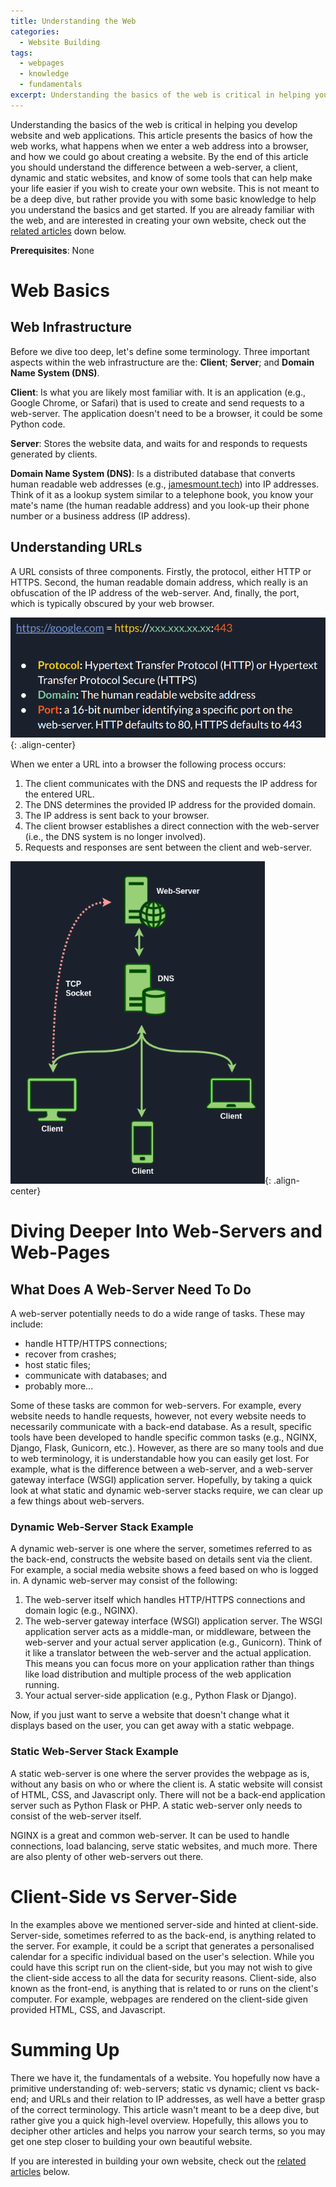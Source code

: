 ```yaml
---
title: Understanding the Web
categories:
  - Website Building
tags:
  - webpages
  - knowledge
  - fundamentals
excerpt: Understanding the basics of the web is critical in helping you develop website and web applications. This article presents the basics of how the web works, what happens when we enter a web address into a browser, and how we could go about creating a website. By the end of this article you should understand the difference between a web-server, a client, dynamic and static websites, and know of some tools that can help make your life easier if you wish to create your own website.
---
```


Understanding the basics of the web is critical in helping you develop website and web applications. This article presents the basics of how the web works, what happens when we enter a web address into a browser, and how we could go about creating a website. By the end of this article you should understand the difference between a web-server, a client, dynamic and static websites, and know of some tools that can help make your life easier if you wish to create your own website. This is not meant to be a deep dive, but rather provide you with some basic knowledge to help you understand the basics and get started. If you are already familiar with the web, and are interested in creating your own website, check out the <a href="javascript: document.body.scrollIntoView(false);">related articles</a> down below.

**Prerequisites**: None

# Web Basics

## Web Infrastructure

Before we dive too deep, let's define some terminology. Three important aspects within the web infrastructure are the: **Client**; **Server**; and **Domain Name System (DNS)**.

**Client**: Is what you are likely most familiar with. It is an application (e.g., Google Chrome, or Safari) that is used to create and send requests to a web-server. The application doesn't need to be a browser, it could be some Python code.

**Server**: Stores the website data, and waits for and responds to requests generated by clients.

**Domain Name System (DNS)**: Is a distributed database that converts human readable web addresses (e.g., [jamesmount.tech](jamesmount.tech)) into IP addresses. Think of it as a lookup system similar to a telephone book, you know your mate's name (the human readable address) and you look-up their phone number or a business address (IP address).

## Understanding URLs

A URL consists of three components. Firstly, the protocol, either HTTP or HTTPS. Second, the human readable domain address, which really is an obfuscation of the IP address of the web-server. And, finally, the port, which is typically obscured by your web browser.

![URL](/assets/images/posts/understanding_the_web/urls.png){: .align-center}

When we enter a URL into a browser the following process occurs:

1. The client communicates with the DNS and requests the IP address for the entered URL.
2. The DNS determines the provided IP address for the provided domain.
3. The IP address is sent back to your browser.
4. The client browser establishes a direct connection with the web-server (i.e., the DNS system is no longer involved).
5. Requests and responses are sent between the client and web-server.

![Web Infrastructure](/assets/images/posts/understanding_the_web/web-infrastructure.png){: .align-center}


# Diving Deeper Into Web-Servers and Web-Pages

## What Does A Web-Server Need To Do

A web-server potentially needs to do a wide range of tasks. These may include:

- handle HTTP/HTTPS connections;
- recover from crashes;
- host static files;
- communicate with databases; and
- probably more...

Some of these tasks are common for web-servers. For example, every website needs to handle requests, however, not every website needs to necessarily communicate with a back-end database. As a result, specific tools have been developed to handle specific common tasks (e.g., NGINX, Django, Flask, Gunicorn, etc.). However, as there are so many tools and due to web terminology, it is understandable how you can easily get lost. For example, what is the difference between a web-server, and a web-server gateway interface (WSGI) application server. Hopefully, by taking a quick look at what static and dynamic web-server stacks require, we can clear up a few things about web-servers.

### Dynamic Web-Server Stack Example

A dynamic web-server is one where the server, sometimes referred to as the back-end, constructs the website based on details sent via the client. For example, a social media website shows a feed based on who is logged in. A dynamic web-server may consist of the following:

1. The web-server itself which handles HTTP/HTTPS connections and domain logic (e.g., NGINX).
2. The web-server gateway interface (WSGI) application server. The WSGI application server acts as a middle-man, or middleware, between the web-server and your actual server application (e.g., Gunicorn). Think of it like a translator between the web-server and the actual application. This means you can focus more on your application rather than things like load distribution and multiple process of the web application running.
3. Your actual server-side application (e.g., Python Flask or Django).

Now, if you just want to serve a website that doesn't change what it displays based on the user, you can get away with a static webpage.

### Static Web-Server Stack Example

A static web-server is one where the server provides the webpage as is, without any basis on who or where the client is. A static website will consist of HTML, CSS, and Javascript only. There will not be a back-end application server such as Python Flask or PHP. A static web-server only needs to consist of the web-server itself. 

NGINX is a great and common web-server. It can be used to handle connections, load balancing, serve static websites, and much more. There are also plenty of other web-servers out there.

# Client-Side vs Server-Side

In the examples above we mentioned server-side and hinted at client-side. Server-side, sometimes referred to as the back-end, is anything related to the server. For example, it could be a script that generates a personalised calendar for a specific individual based on the user's selection. While you could have this script run on the client-side, but you may not wish to give the client-side access to all the data for security reasons. Client-side, also known as the front-end, is anything that is related to or runs on the client's computer. For example, webpages are rendered on the client-side given provided HTML, CSS, and Javascript.


# Summing Up

There we have it, the fundamentals of a website. You hopefully now have a primitive understanding of: web-servers; static vs dynamic; client vs back-end; and URLs and their relation to IP addresses, as well have a better grasp of the correct terminology. This article wasn't meant to be a deep dive, but rather give you a quick high-level overview. Hopefully, this allows you to decipher other articles and helps you narrow your search terms, so you may get one step closer to building your own beautiful website.

If you are interested in building your own website, check out the <a href="javascript: document.body.scrollIntoView(false);">related articles</a> below.




